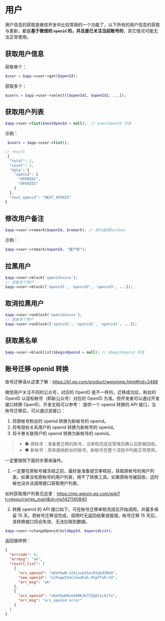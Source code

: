 # 用户

用户信息的获取是微信开发中比较常用的一个功能了，以下所有的用户信息的获取与更新，都是**基于微信的 `openid` 的，并且是已关注当前账号的**，其它情况可能无法正常使用。

## 获取用户信息

获取单个：

```php
$user = $app->user->get($openId);
```

获取多个：

```php
$users = $app->user->select([$openId1, $openId2, ...]);
```

## 获取用户列表

```php
$app->user->list($nextOpenId = null);  // $nextOpenId 可选
```

示例：

```php
 $users = $app->user->list();

// result
 {
  "total": 2,
  "count": 2,
  "data": {
    "openid": [
      "OPENID1",
      "OPENID2"
    ]
  },
  "next_openid": "NEXT_OPENID"
}
```

## 修改用户备注

```php
$app->user->remark($openId, $remark); // 成功返回boolean
```

示例：

```php
$app->user->remark($openId, "僵尸粉");
```

## 拉黑用户

```php
$app->user->block('openidxxxxx');
// 或者多个用户
$app->user->block(['openid1', 'openid2', 'openid3', ...]);
```

## 取消拉黑用户

```php
$app->user->unblock('openidxxxxx');
// 或者多个用户
$app->user->unblock(['openid1', 'openid2', 'openid3', ...]);
```

## 获取黑名单

```php
$app->user->blacklist($beginOpenid = null); // $beginOpenid 可选
```

## 账号迁移 openid 转换

账号迁移请从这里了解：https://kf.qq.com/product/weixinmp.html#hid=2488

微信用户关注不同的公众号，对应的 OpenID 是不一样的，迁移成功后，粉丝的 OpenID 以目标帐号（即新公众号）对应的 OpenID 为准。但开发者可以通过开发接口转换 OpenID，开发文档可以参考：
提供一个 openid 转换的 API 接口，当帐号迁移后，可以通过该接口：

1. 将原帐号粉丝的 openid 转换为新帐号的 openid。
2. 将有授权关系用户的 openid 转换为新帐号的 openid。
3. 将卡券关联用户的 openid 转换为新帐号的 openid。

> - ◆ 原帐号：准备要迁移的帐号，当审核完成且管理员确认后即被回收。
> - ◆ 新帐号：用来接纳粉丝的帐号。新帐号在整个流程中均能正常使用。

一定要按照下面的步骤来操作。

1. 一定要在原帐号被冻结之前，最好是准备提交审核前，获取原帐号的用户列表。如果没有原帐号的用户列表，用不了转换工具。如果原账号被回收，这时候也没办法调用接口获取用户列表。

如何获取用户列表见这里：https://mp.weixin.qq.com/wiki?t=resource/res_main&id=mp1421140840

2. 转换 openid 的 API 接口如下，可在帐号迁移审核完成后开始调用，并最多保留 15 天。若帐号迁移没完成，调用时无返回结果或报错。帐号迁移 15 天后，该转换接口将会失效、无法拉取到数据。

```php
$app->user->changeOpenid($oldAppId, $openidList);
```

返回值样例：

```json
{
  "errcode": 0,
  "errmsg": "ok",
  "result_list": [
    {
      "ori_openid": "oEmYbwN-n24jxvk4Sox81qedINkQ",
      "new_openid": "o2FwqwI9xCsVadFah_HtpPfaR-X4",
      "err_msg": "ok"
    },
    {
      "ori_openid": "oEmYbwH9uVd4RKJk7ZZg6SzL6tTo",
      "err_msg": "ori_openid error"
    }
  ]
}
```
